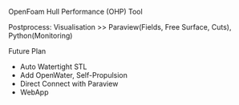 OpenFoam Hull Performance (OHP) Tool

Postprocess: Visualisation >> Paraview(Fields, Free Surface, Cuts), Python(Monitoring)

Future Plan
- Auto Watertight STL
- Add OpenWater, Self-Propulsion
- Direct Connect with Paraview
- WebApp


